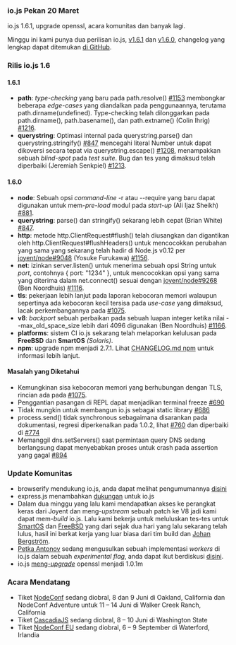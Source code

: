 ### io.js Pekan 20 Maret
io.js 1.6.1, upgrade openssl, acara komunitas dan banyak lagi.

Minggu ini kami punya dua perilisan io.js, [v1.6.1](https://iojs.org/dist/v1.6.1/) dan [v1.6.0](https://iojs.org/dist/v1.6.0/), changelog yang lengkap dapat ditemukan [di GitHub](https://github.com/iojs/io.js/blob/v1.x/CHANGELOG.md).

### Rilis io.js 1.6

#### 1.6.1
* **path**: *type-checking* yang baru pada path.resolve() [#1153](https://github.com/iojs/io.js/pull/1153) membongkar beberapa *edge-cases* yang diandalkan pada penggunaannya, terutama path.dirname(undefined). Type-checking telah dilonggarkan pada path.dirname(), path.basename(), dan path.extname() (Colin Ihrig) [#1216](https://github.com/iojs/io.js/pull/1216).
* **querystring**: Optimasi internal pada querystring.parse() dan querystring.stringify() [#847](https://github.com/iojs/io.js/pull/847) mencegahi literal Number untuk dapat dikoversi secara tepat via querystring.escape() [#1208](https://github.com/iojs/io.js/issues/1208), menampakkan sebuah *blind-spot* pada *test suite*. Bug dan tes yang dimaksud telah diperbaiki (Jeremiah Senkpiel) [#1213](https://github.com/iojs/io.js/pull/1213).

#### 1.6.0
* **node**: Sebuah opsi *command-line* -r atau --require yang baru dapat digunakan untuk mem-*pre-load* modul pada *start-up* (Ali Ijaz Sheikh) [#881](https://github.com/iojs/io.js/pull/881).
* **querystring**: parse() dan stringify() sekarang lebih cepat (Brian White) [#847](https://github.com/iojs/io.js/pull/847).
* **http**: metode http.ClientRequest#flush() telah diusangkan dan digantikan oleh http.ClientRequest#flushHeaders() untuk mencocokkan perubahan yang sama yang sekarang telah hadir di Node.js v0.12 per [joyent/node#9048](https://github.com/joyent/node/pull/9048) (Yosuke Furukawa) [#1156](https://github.com/iojs/io.js/pull/1156).
* **net**: izinkan server.listen() untuk menerima sebuah opsi String untuk *port*, contohnya { port: "1234" }, untuk mencocokkan opsi yang sama yang diterima dalam net.connect() sesuai dengan [joyent/node#9268](https://github.com/joyent/node/pull/9268) (Ben Noordhuis) [#1116](https://github.com/iojs/io.js/pull/1116).
* **tls**: pekerjaan lebih lanjut pada laporan kebocoran memori walaupun sepertinya ada kebocoran kecil tersisa pada *use-case* yang dimaksud, lacak perkembangannya pada [#1075](https://github.com/iojs/io.js/issues/1075).
* **v8**: *backport* sebuah perbaikan pada sebuah luapan integer ketika nilai --max_old_space_size lebih dari 4096 digunakan (Ben Noordhuis) [#1166](https://github.com/iojs/io.js/pull/1166).
* **platforms**: sistem CI io.js sekarang telah melaporkan kelulusan pada **FreeBSD** dan **SmartOS** *(Solaris)*.
* **npm**: upgrade npm menjadi 2.7.1. Lihat [CHANGELOG.md npm](https://github.com/npm/npm/blob/master/CHANGELOG.md#v271-2015-03-05) untuk informasi lebih lanjut.

#### Masalah yang Diketahui
* Kemungkinan sisa kebocoran memori yang berhubungan dengan TLS, rincian ada pada [#1075](https://github.com/iojs/io.js/issues/1075).
* Penggantian pasangan di REPL dapat menjadikan terminal freeze [#690](https://github.com/iojs/io.js/issues/690)
* Tidak mungkin untuk membangun io.js sebagai static library [#686](https://github.com/iojs/io.js/issues/686)
* process.send() tidak synchronous sebagaimana disarankan pada dokumentasi, regresi diperkenalkan pada 1.0.2, lihat [#760](https://github.com/iojs/io.js/issues/760) dan diperbaiki di [#774](https://github.com/iojs/io.js/issues/774)
* Memanggil dns.setServers() saat permintaan query DNS sedang berlangsung dapat menyebabkan proses untuk crash pada assertion yang gagal [#894](https://github.com/iojs/io.js/issues/894)

### Update Komunitas
* browserify mendukung io.js, anda dapat melihat pengumumannya [disini](https://twitter.com/yosuke_furukawa/status/577150547850969088)
* express.js menambahkan [dukungan](https://github.com/strongloop/express/commit/165660811aa9ba5f3733a7b033894f3d9a9c5e60) untuk io.js
* Dalam dua minggu yang lalu kami mendapatkan akses ke perangkat keras dari Joyent dan meng-*upstream* sebuah patch ke V8 jadi kami dapat mem-*build* io.js. Lalu kami bekerja untuk meluluskan tes-tes untuk [SmartOS](https://github.com/iojs/build/pull/64) dan [FreeBSD](https://github.com/iojs/io.js/pull/1167) yang dari sejak dua hari yang lalu sekarang telah lulus, hasil ini berkat kerja yang luar biasa dari tim build dan [Johan Bergström](https://github.com/jbergstroem).
* [Petka Antonov](https://github.com/petkaantonov) sedang mengusulkan sebuah implementasi *workers* di io.js dalam sebuah *experimental flag*, anda dapat ikut berdiskusi [disini](https://github.com/iojs/io.js/pull/1159).
* io.js [meng-*upgrade*](https://github.com/iojs/io.js/pull/1206) openssl menjadi 1.0.1m

### Acara Mendatang
* Tiket [NodeConf](http://nodeconf.com/) sedang diobral, 8 dan 9 Juni di Oakland, California dan NodeConf Adventure untuk 11 – 14 Juni di Walker Creek Ranch, California
* Tiket [CascadiaJS](http://2015.cascadiajs.com/) sedang diobral, 8 – 10 Juni di Washington State
* Tiket [NodeConf EU](http://nodeconf.eu/) sedang diobral, 6 – 9 September di Waterford, Irlandia
